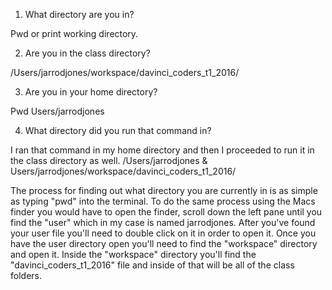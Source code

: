 1) What directory are you in?

Pwd or print working directory.

2) Are you in the class directory?

/Users/jarrodjones/workspace/davinci_coders_t1_2016/

3) Are you in your home directory?

Pwd  Users/jarrodjones

4) What directory did you run that command in?

I ran that command in my home directory and then I proceeded to run it in the class directory as well.
/Users/jarrodjones & Users/jarrodjones/workspace/davinci_coders_t1_2016/

The process for finding out what directory you are currently in is as simple as typing "pwd" into the terminal.
To do the same process using the Macs finder you would have to open the finder, scroll down the left pane until you find
the "user" which in my case is named jarrodjones. After you've found your user file you'll need to double click on it in
order to open it. Once you have the user directory open you'll need to find the "workspace" directory and open it. 
Inside the "workspace" directory you'll find the "davinci_coders_t1_2016" file and inside of that will be all of the 
class folders.
